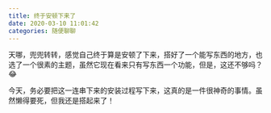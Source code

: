 ```yaml
---
title: 终于安顿下来了
date: 2020-03-10 11:01:42
categories: 随便聊聊
---
```


天哪，兜兜转转，感觉自己终于算是安顿了下来，搭好了一个能写东西的地方，也选了一个很素的主题，虽然它现在看来只有写东西一个功能，但是，这还不够吗？😂

今天，务必要把这一连串下来的安装过程写下来，这真的是一件很神奇的事情。虽然懒得要死，但我还是搭起来了！
